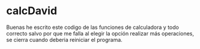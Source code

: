 # calcDavid
Buenas he escrito este codigo de las funciones de calculadora y todo correcto salvo por que me falla 
al elegir la opción realizar más operaciones, se cierra cuando deberia 
reiniciar el programa. 
